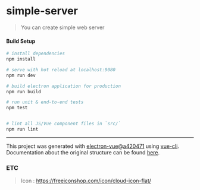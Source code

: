 # simple-server

> You can create simple web server

#### Build Setup

``` bash
# install dependencies
npm install

# serve with hot reload at localhost:9080
npm run dev

# build electron application for production
npm run build

# run unit & end-to-end tests
npm test


# lint all JS/Vue component files in `src/`
npm run lint

```

---

This project was generated with [electron-vue](https://github.com/SimulatedGREG/electron-vue)@[a420471](https://github.com/SimulatedGREG/electron-vue/tree/a42047111091246608b36cf17dcf224cc4eaf064) using [vue-cli](https://github.com/vuejs/vue-cli). Documentation about the original structure can be found [here](https://simulatedgreg.gitbooks.io/electron-vue/content/index.html).

### ETC
> Icon : https://freeiconshop.com/icon/cloud-icon-flat/
